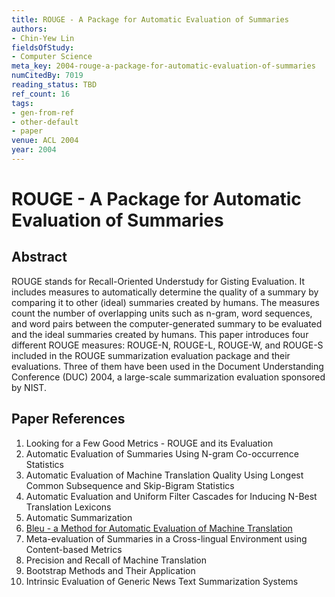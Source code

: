 ```yaml
---
title: ROUGE - A Package for Automatic Evaluation of Summaries
authors:
- Chin-Yew Lin
fieldsOfStudy:
- Computer Science
meta_key: 2004-rouge-a-package-for-automatic-evaluation-of-summaries
numCitedBy: 7019
reading_status: TBD
ref_count: 16
tags:
- gen-from-ref
- other-default
- paper
venue: ACL 2004
year: 2004
---
```


# ROUGE - A Package for Automatic Evaluation of Summaries

## Abstract

ROUGE stands for Recall-Oriented Understudy for Gisting Evaluation. It includes measures to automatically determine the quality of a summary by comparing it to other (ideal) summaries created by humans. The measures count the number of overlapping units such as n-gram, word sequences, and word pairs between the computer-generated summary to be evaluated and the ideal summaries created by humans. This paper introduces four different ROUGE measures: ROUGE-N, ROUGE-L, ROUGE-W, and ROUGE-S included in the ROUGE summarization evaluation package and their evaluations. Three of them have been used in the Document Understanding Conference (DUC) 2004, a large-scale summarization evaluation sponsored by NIST.

## Paper References

1. Looking for a Few Good Metrics - ROUGE and its Evaluation
2. Automatic Evaluation of Summaries Using N-gram Co-occurrence Statistics
3. Automatic Evaluation of Machine Translation Quality Using Longest Common Subsequence and Skip-Bigram Statistics
4. Automatic Evaluation and Uniform Filter Cascades for Inducing N-Best Translation Lexicons
5. Automatic Summarization
6. [Bleu - a Method for Automatic Evaluation of Machine Translation](2002-bleu-a-method-for-automatic-evaluation-of-machine-translation)
7. Meta-evaluation of Summaries in a Cross-lingual Environment using Content-based Metrics
8. Precision and Recall of Machine Translation
9. Bootstrap Methods and Their Application
10. Intrinsic Evaluation of Generic News Text Summarization Systems
